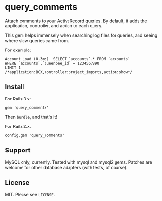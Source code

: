 # query_comments

Attach comments to your ActiveRecord queries. By default, it adds the application, controller, and action to each query.

This gem helps immensely when searching log files for queries, and seeing where slow queries came from.

For example:

    Account Load (0.3ms)  SELECT `accounts`.* FROM `accounts` 
    WHERE `accounts`.`queenbee_id` = 1234567890 
    LIMIT 1 
    /*application:BCX,controller:project_imports,action:show*/

## Install

For Rails 3.x:

    gem 'query_comments'

Then `bundle`, and that's it!

For Rails 2.x:

    config.gem 'query_comments'

## Support

MySQL only, currently. Tested with mysql and mysql2 gems. Patches are welcome for other database adapters (with tests, of course).

## License

MIT. Please see `LICENSE`.
